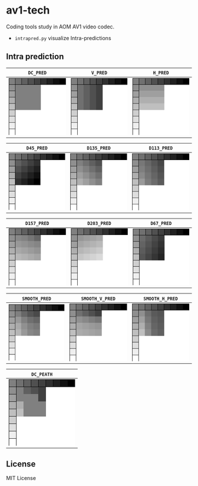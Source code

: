 # av1-tech
Coding tools study in AOM AV1 video codec.

- `intrapred.py` visualize Intra-predictions


## Intra prediction
|`DC_PRED`|`V_PRED`|`H_PRED`|
|:-------:|:------:|:------:|
|![DC_PRED](image/intra-dc.png "intra-dc.png")|![V_PRED](image/intra-d090.png "intra-d090.png")|![H_PRED](image/intra-d180.png "intra-d180.png")|

|`D45_PRED`|`D135_PRED`|`D113_PRED`|
|:--------:|:---------:|:---------:|
|![D45_PRED](image/intra-d045.png "intra-d045.png")|![D135_PRED](image/intra-d135.png "intra-d135.png")|![D113_PRED](image/intra-d113.png "intra-d113.png")|

|`D157_PRED`|`D203_PRED`|`D67_PRED`|
|:---------:|:---------:|:--------:|
|![D157_PRED](image/intra-d157.png "intra-d157.png")|![D203_PRED](image/intra-d203.png "intra-d203.png")|![D67_PRED](image/intra-d067.png "intra-d067.png")|

|`SMOOTH_PRED`|`SMOOTH_V_PRED`|`SMOOTH_H_PRED`|
|:-----------:|:-------------:|:-------------:|
|![SMOOTH_PRED](image/intra-smooth.png "intra-smooth.png")|![SMOOTH_V_PRED](image/intra-smooth-v.png "intra-smooth-v.png")|![SMOOTH_H_PRED](image/intra-smooth-h.png "intra-smooth-h.png")|

|`DC_PEATH`|
|:--------:|
|![DC_PEATH](image/intra-peath.png "intra-peath.png")|


## License
MIT License
